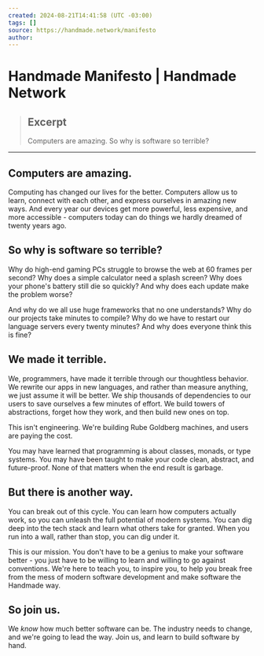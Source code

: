 ```yaml
---
created: 2024-08-21T14:41:58 (UTC -03:00)
tags: []
source: https://handmade.network/manifesto
author: 
---
```


# Handmade Manifesto | Handmade Network

> ## Excerpt
> Computers are amazing. So why is software so terrible?

---
## Computers are amazing.

Computing has changed our lives for the better. Computers allow us to learn, connect with each other, and express ourselves in amazing new ways. And every year our devices get more powerful, less expensive, and more accessible - computers today can do things we hardly dreamed of twenty years ago.

## So why is software so terrible?

Why do high-end gaming PCs struggle to browse the web at 60 frames per second? Why does a simple calculator need a splash screen? Why does your phone's battery still die so quickly? And why does each update make the problem worse?

And why do we all use huge frameworks that no one understands? Why do our projects take minutes to compile? Why do we have to restart our language servers every twenty minutes? And why does everyone think this is fine?

## We made it terrible.

We, programmers, have made it terrible through our thoughtless behavior. We rewrite our apps in new languages, and rather than measure anything, we just assume it will be better. We ship thousands of dependencies to our users to save ourselves a few minutes of effort. We build towers of abstractions, forget how they work, and then build new ones on top.

This isn't engineering. We're building Rube Goldberg machines, and users are paying the cost.

You may have learned that programming is about classes, monads, or type systems. You may have been taught to make your code clean, abstract, and future-proof. None of that matters when the end result is garbage.

## But there is another way.

You can break out of this cycle. You can learn how computers actually work, so you can unleash the full potential of modern systems. You can dig deep into the tech stack and learn what others take for granted. When you run into a wall, rather than stop, you can dig under it.

This is our mission. You don't have to be a genius to make your software better - you just have to be willing to learn and willing to go against conventions. We're here to teach you, to inspire you, to help you break free from the mess of modern software development and make software the Handmade way.

## So join us.

We _know_ how much better software can be. The industry needs to change, and we're going to lead the way. Join us, and learn to build software by hand.
